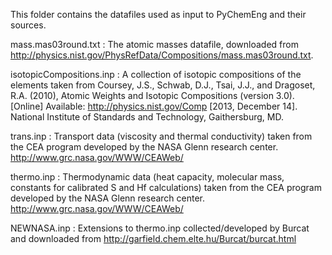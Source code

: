 This folder contains the datafiles used as input to PyChemEng and
their sources.

mass.mas03round.txt : The atomic masses datafile, downloaded from
http://physics.nist.gov/PhysRefData/Compositions/mass.mas03round.txt.

isotopicCompositions.inp : A collection of isotopic compositions of
the elements taken from Coursey, J.S., Schwab, D.J., Tsai, J.J., and
Dragoset, R.A. (2010), Atomic Weights and Isotopic Compositions
(version 3.0). [Online] Available: http://physics.nist.gov/Comp [2013,
December 14]. National Institute of Standards and Technology,
Gaithersburg, MD.

trans.inp : Transport data (viscosity and thermal conductivity) taken
from the CEA program developed by the NASA Glenn research
center. http://www.grc.nasa.gov/WWW/CEAWeb/

thermo.inp : Thermodynamic data (heat capacity, molecular mass,
constants for calibrated S and Hf calculations) taken from the CEA
program developed by the NASA Glenn research
center. http://www.grc.nasa.gov/WWW/CEAWeb/

NEWNASA.inp : Extensions to thermo.inp collected/developed by Burcat
and downloaded from http://garfield.chem.elte.hu/Burcat/burcat.html
